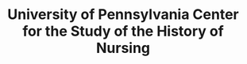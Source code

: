 ---
layout: repo
title: "University of Pennsylvania Center for the Study of the History of Nursing"
id: 14469
permalink: repos/14469/
---